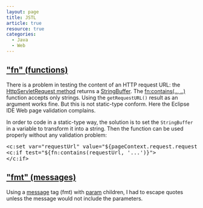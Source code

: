 ```yaml
---
layout: page
title: JSTL
article: true
resource: true
categories:
  - Java
  - Web
---
```

<div>
<h2><a href="#fn" name="fn">"fn" (functions)</a></h2>
<p>
There is a problem in testing the content of an HTTP request URL: the <a href="http://docs.oracle.com/javaee/6/api/javax/servlet/http/HttpServletRequest.html#getRequestURL()">HttpServletRequest method</a> returns a <a href="http://docs.oracle.com/javase/7/docs/api/java/lang/StringBuffer.html">	StringBuffer</a>. The <a href="http://docs.oracle.com/javaee/5/jstl/1.1/docs/tlddocs/fn/contains.fn.html">fn:contains(.., ..)</a> function accepts only strings. Using the <code>getRequestURL()</code> result as an argument works fine. But this is not static-type conform. Here the Eclipse IDE Web page validation complains.
</p>
<p>
In order to code in a static-type way, the solution is to set the <code>StringBuffer</code> in a variable to transform it into a string. Then the function can be used properly without any validation problem:  
</p>
<pre>&lt;c:set var="requestUrl" value="${pageContext.request.requestURL}" /&gt;
&lt;c:if test="${fn:contains(requestUrl, '...')}"&gt;
&lt;/c:if&gt;</pre>
</div>
<div>
<h2><a href="#fmt" name="fmt">"fmt" (messages)</a></h2>
<p>
Using a <a href="http://docs.oracle.com/javaee/5/jstl/1.1/docs/tlddocs/fmt/message.html">message</a> tag (fmt) with <a href="http://docs.oracle.com/javaee/5/jstl/1.1/docs/tlddocs/fmt/param.html">param</a> children, I had to escape quotes unless the message would not include the parameters.
</p>
</div>